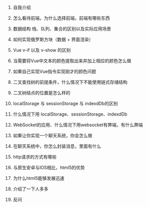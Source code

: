 1. 自我介绍

2. 怎么看待前端，为什么选择前端，前端有哪些东西

3. 数据结构 栈、队列、集合的区别以及实际应用场景

4. 如何实现俄罗斯方块（数据 + 界面渲染）

5. Vue  v-if 以及 v-show 的区别

6. 当需要将Vue中文本的颜色提取出来并加上相应的颜色怎么做

7. 如果自己实现Vue指令实现刚才的颜色问题

8. 二叉查找树的前提条件，什么情况下不能使用链式存储结构

9. 二叉树结点的位置是怎么样的

10. localStorage 与 sessionStorage 与 indexdDb的区别

11. 什么情况下用 localStorage、sessionStorage、indexdDb

12. WebSocket的应用、什么情况下用websocket有弊端，有什么弊端

13. 如果让你实现一个聊天系统，你会怎么做

14. 在聊天系统中，你怎么封装消息，里面有什么

15. http请求的方式有哪些

16. 与原生安卓与IOS相比，html5的优势

17. 为什么html5能够发展迅速

18. 介绍了一下人多多

19. 反问